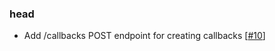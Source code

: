 ### head

* Add /callbacks POST endpoint for creating callbacks [[#10](https://github.com/iamliamnorton/promise_pay/pull/10)]

